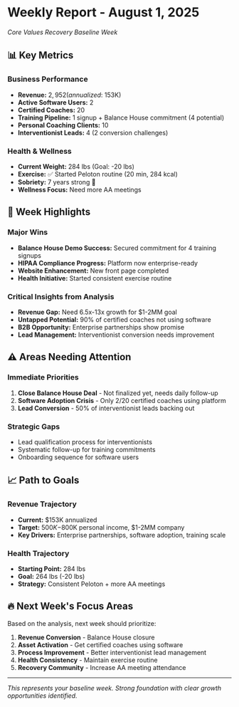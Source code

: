# Weekly Report - August 1, 2025
*Core Values Recovery Baseline Week*

## 📊 Key Metrics

### Business Performance
- **Revenue:** $2,952 (annualized: ~$153K)
- **Active Software Users:** 2
- **Certified Coaches:** 20
- **Training Pipeline:** 1 signup + Balance House commitment (4 potential)
- **Personal Coaching Clients:** 10
- **Interventionist Leads:** 4 (2 conversion challenges)

### Health & Wellness
- **Current Weight:** 284 lbs (Goal: -20 lbs)
- **Exercise:** ✅ Started Peloton routine (20 min, 284 kcal)
- **Sobriety:** 7 years strong 🎉
- **Wellness Focus:** Need more AA meetings

## 🎯 Week Highlights

### Major Wins
- **Balance House Demo Success:** Secured commitment for 4 training signups
- **HIPAA Compliance Progress:** Platform now enterprise-ready
- **Website Enhancement:** New front page completed
- **Health Initiative:** Started consistent exercise routine

### Critical Insights from Analysis
- **Revenue Gap:** Need 6.5x-13x growth for $1-2MM goal
- **Untapped Potential:** 90% of certified coaches not using software
- **B2B Opportunity:** Enterprise partnerships show promise
- **Lead Management:** Interventionist conversion needs improvement

## ⚠️ Areas Needing Attention

### Immediate Priorities
1. **Close Balance House Deal** - Not finalized yet, needs daily follow-up
2. **Software Adoption Crisis** - Only 2/20 certified coaches using platform
3. **Lead Conversion** - 50% of interventionist leads backing out

### Strategic Gaps
- Lead qualification process for interventionists
- Systematic follow-up for training commitments
- Onboarding sequence for software users

## 📈 Path to Goals

### Revenue Trajectory
- **Current:** $153K annualized
- **Target:** $500K-$800K personal income, $1-2MM company
- **Key Drivers:** Enterprise partnerships, software adoption, training scale

### Health Trajectory  
- **Starting Point:** 284 lbs
- **Goal:** 264 lbs (-20 lbs)
- **Strategy:** Consistent Peloton + more AA meetings

## 🔥 Next Week's Focus Areas

Based on the analysis, next week should prioritize:

1. **Revenue Conversion** - Balance House closure
2. **Asset Activation** - Get certified coaches using software
3. **Process Improvement** - Better interventionist lead management
4. **Health Consistency** - Maintain exercise routine
5. **Recovery Community** - Increase AA meeting attendance

---

*This represents your baseline week. Strong foundation with clear growth opportunities identified.*